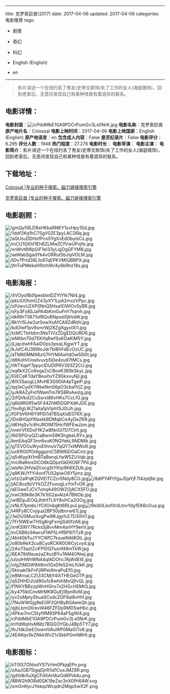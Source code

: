 
---
title: 克罗索巨兽(2017)
date: 2017-04-06
updated: 2017-04-06
categories: 电影推荐
tags:
- 剧情
- 奇幻
- 科幻

- English (English)
- en
---


> 影片讲述一个在纽约丢了男友(史蒂文斯饰)失了工作的女人(海瑟薇饰)，回到老家后，无意间发现自己和某种怪兽有着诡异的联系。

## **电影详情**：

**电影封面**：<img src="https://image.tmdb.org/t/p/w200/cPddMbE1GA9PDCrPumGv3Ls0NrK.jpg" alt="/cPddMbE1GA9PDCrPumGv3Ls0NrK.jpg" title="/cPddMbE1GA9PDCrPumGv3Ls0NrK.jpg">
**电影名称**：克罗索巨兽
**原产地片名**：Colossal
**电影上映时间**：2017-04-06
**电影上映国家**：English (English)
**原产地语言**：en
**包含成人内容**：False
**是否纪录片**：False
**电影评分**：6.295
**评分人数**：1948
**热门程度**：27.276
**电影时长**：
**电影导演**：
**电影主演**：
**电影简介**：影片讲述一个在纽约丢了男友(史蒂文斯饰)失了工作的女人(海瑟薇饰)，回到老家后，无意间发现自己和某种怪兽有着诡异的联系。

## **下载地址**：
[Colossal |专业的种子搜索、磁力链接搜索引擎](https://movie.amd794.com:2083/?search=Colossal&ordering=&mode=match_phrase&page_size=10&page=1)

[克罗索巨兽 |专业的种子搜索、磁力链接搜索引擎](https://movie.amd794.com:2083/?search=%E5%85%8B%E7%BD%97%E7%B4%A2%E5%B7%A8%E5%85%BD&ordering=&mode=match_phrase&page_size=10&page=1)
 

## **电影剧照**：
<img src="https://image.tmdb.org/t/p/original/gmQy59LD8sHKbaRNKY1svHpy1Sd.jpg" alt="/gmQy59LD8sHKbaRNKY1svHpy1Sd.jpg" title="/gmQy59LD8sHKbaRNKY1svHpy1Sd.jpg"><img src="https://image.tmdb.org/t/p/original/1ddf2Kq1hC7SgV02E3pyLAC26lq.jpg" alt="/1ddf2Kq1hC7SgV02E3pyLAC26lq.jpg" title="/1ddf2Kq1hC7SgV02E3pyLAC26lq.jpg"><img src="https://image.tmdb.org/t/p/original/aQUsuDDHofPco5YgXxEdObyisCs.jpg" alt="/aQUsuDDHofPco5YgXxEdObyisCs.jpg" title="/aQUsuDDHofPco5YgXxEdObyisCs.jpg"><img src="https://image.tmdb.org/t/p/original/mCU1QXhf1EhBZLMwZCfVwUPojfe.jpg" alt="/mCU1QXhf1EhBZLMwZCfVwUPojfe.jpg" title="/mCU1QXhf1EhBZLMwZCfVwUPojfe.jpg"><img src="https://image.tmdb.org/t/p/original/xnWvt8WpGiF1eI33yLqjOgQFYM8.jpg" alt="/xnWvt8WpGiF1eI33yLqjOgQFYM8.jpg" title="/xnWvt8WpGiF1eI33yLqjOgQFYM8.jpg"><img src="https://image.tmdb.org/t/p/original/aeWabSgadYk4vORRut5bJipVOLM.jpg" alt="/aeWabSgadYk4vORRut5bJipVOLM.jpg" title="/aeWabSgadYk4vORRut5bJipVOLM.jpg"><img src="https://image.tmdb.org/t/p/original/tDv7PrId38L1o87qEPKVMIQBBPX.jpg" alt="/tDv7PrId38L1o87qEPKVMIQBBPX.jpg" title="/tDv7PrId38L1o87qEPKVMIQBBPX.jpg"><img src="https://image.tmdb.org/t/p/original/jfnTuPMeksH5tnh9U4y6kRhz18s.jpg" alt="/jfnTuPMeksH5tnh9U4y6kRhz18s.jpg" title="/jfnTuPMeksH5tnh9U4y6kRhz18s.jpg">

## **电影海报**：
<img src="https://image.tmdb.org/t/p/original/4VOyofBd1pexblxtDZYtYIk7NI4.jpg" alt="/4VOyofBd1pexblxtDZYtYIk7NI4.jpg" title="/4VOyofBd1pexblxtDZYtYIk7NI4.jpg"><img src="https://image.tmdb.org/t/p/original/pklJUOhmGZ43yXY1LpA2mxzVPpc.jpg" alt="/pklJUOhmGZ43yXY1LpA2mxzVPpc.jpg" title="/pklJUOhmGZ43yXY1LpA2mxzVPpc.jpg"><img src="https://image.tmdb.org/t/p/original/zPJwvU2XP0NnQ5Hxa1GWlOv5yBR.jpg" alt="/zPJwvU2XP0NnQ5Hxa1GWlOv5yBR.jpg" title="/zPJwvU2XP0NnQ5Hxa1GWlOv5yBR.jpg"><img src="https://image.tmdb.org/t/p/original/sFp3Fx8SJaPA4bKmGuFnY7tqmh.jpg" alt="/sFp3Fx8SJaPA4bKmGuFnY7tqmh.jpg" title="/sFp3Fx8SJaPA4bKmGuFnY7tqmh.jpg"><img src="https://image.tmdb.org/t/p/original/dkR6r73871ofRQoBNpssl0jbVaW.jpg" alt="/dkR6r73871ofRQoBNpssl0jbVaW.jpg" title="/dkR6r73871ofRQoBNpssl0jbVaW.jpg"><img src="https://image.tmdb.org/t/p/original/8kYrl5iJw2ur0owXsAfCA9ZdRdV.jpg" alt="/8kYrl5iJw2ur0owXsAfCA9ZdRdV.jpg" title="/8kYrl5iJw2ur0owXsAfCA9ZdRdV.jpg"><img src="https://image.tmdb.org/t/p/original/kdOlwf1pv9smrWj28ZgXgyxtXi1.jpg" alt="/kdOlwf1pv9smrWj28ZgXgyxtXi1.jpg" title="/kdOlwf1pv9smrWj28ZgXgyxtXi1.jpg"><img src="https://image.tmdb.org/t/p/original/tzMCTbHdim3NoTIVzZDgEDQURD6.jpg" alt="/tzMCTbHdim3NoTIVzZDgEDQURD6.jpg" title="/tzMCTbHdim3NoTIVzZDgEDQURD6.jpg"><img src="https://image.tmdb.org/t/p/original/eNKbn70d7EKifqRwfSxKDaKlM5Y.jpg" alt="/eNKbn70d7EKifqRwfSxKDaKlM5Y.jpg" title="/eNKbn70d7EKifqRwfSxKDaKlM5Y.jpg"><img src="https://image.tmdb.org/t/p/original/jLjqcdwhFAaID0ps3psqLKgjwYT.jpg" alt="/jLjqcdwhFAaID0ps3psqLKgjwYT.jpg" title="/jLjqcdwhFAaID0ps3psqLKgjwYT.jpg"><img src="https://image.tmdb.org/t/p/original/kJsfC4U38WoJdr7bIBhFdEcOzUC.jpg" alt="/kJsfC4U38WoJdr7bIBhFdEcOzUC.jpg" title="/kJsfC4U38WoJdr7bIBhFdEcOzUC.jpg"><img src="https://image.tmdb.org/t/p/original/aTM60MMX6zG7HYMlAxHdOw55l0t.jpg" alt="/aTM60MMX6zG7HYMlAxHdOw55l0t.jpg" title="/aTM60MMX6zG7HYMlAxHdOw55l0t.jpg"><img src="https://image.tmdb.org/t/p/original/d8KohVUoeIvuvb5iDe4zu97tMCs.jpg" alt="/d8KohVUoeIvuvb5iDe4zu97tMCs.jpg" title="/d8KohVUoeIvuvb5iDe4zu97tMCs.jpg"><img src="https://image.tmdb.org/t/p/original/iWTXqeY7ppyclDUDIPRV393Z2CU.jpg" alt="/iWTXqeY7ppyclDUDIPRV393Z2CU.jpg" title="/iWTXqeY7ppyclDUDIPRV393Z2CU.jpg"><img src="https://image.tmdb.org/t/p/original/xq6kX2Co6xqaZsCBoxK385kSkyL.jpg" alt="/xq6kX2Co6xqaZsCBoxK385kSkyL.jpg" title="/xq6kX2Co6xqaZsCBoxK385kSkyL.jpg"><img src="https://image.tmdb.org/t/p/original/lGECaKTdaYBeuihvYZ9GkxvuNjl.jpg" alt="/lGECaKTdaYBeuihvYZ9GkxvuNjl.jpg" title="/lGECaKTdaYBeuihvYZ9GkxvuNjl.jpg"><img src="https://image.tmdb.org/t/p/original/8IX3SaogLLMvHE3G9DlA4pTgeiP.jpg" alt="/8IX3SaogLLMvHE3G9DlA4pTgeiP.jpg" title="/8IX3SaogLLMvHE3G9DlA4pTgeiP.jpg"><img src="https://image.tmdb.org/t/p/original/qq1eCydX7l9beNmS6pO3cbafVjZ.jpg" alt="/qq1eCydX7l9beNmS6pO3cbafVjZ.jpg" title="/qq1eCydX7l9beNmS6pO3cbafVjZ.jpg"><img src="https://image.tmdb.org/t/p/original/yJkRAZyFnI1WamTm7KS8RvAestg.jpg" alt="/yJkRAZyFnI1WamTm7KS8RvAestg.jpg" title="/yJkRAZyFnI1WamTm7KS8RvAestg.jpg"><img src="https://image.tmdb.org/t/p/original/2ifQVbd2CuSsrxl86vHKs7CcLfG.jpg" alt="/2ifQVbd2CuSsrxl86vHKs7CcLfG.jpg" title="/2ifQVbd2CuSsrxl86vHKs7CcLfG.jpg"><img src="https://image.tmdb.org/t/p/original/q6b9R0lf5w5F44ZhM5DQPXdKJDE.jpg" alt="/q6b9R0lf5w5F44ZhM5DQPXdKJDE.jpg" title="/q6b9R0lf5w5F44ZhM5DQPXdKJDE.jpg"><img src="https://image.tmdb.org/t/p/original/1nv6gLIKZ1aita1pVIph1SJGlJh.jpg" alt="/1nv6gLIKZ1aita1pVIph1SJGlJh.jpg" title="/1nv6gLIKZ1aita1pVIph1SJGlJh.jpg"><img src="https://image.tmdb.org/t/p/original/fGFbV6H6Y9PDi1d7BSqXidE076X.jpg" alt="/fGFbV6H6Y9PDi1d7BSqXidE076X.jpg" title="/fGFbV6H6Y9PDi1d7BSqXidE076X.jpg"><img src="https://image.tmdb.org/t/p/original/iDs6HQpYKbxkkBDMqbCe4yDeZKR.jpg" alt="/iDs6HQpYKbxkkBDMqbCe4yDeZKR.jpg" title="/iDs6HQpYKbxkkBDMqbCe4yDeZKR.jpg"><img src="https://image.tmdb.org/t/p/original/dKHqSv1c8HJROlM15HcfWFEwJzm.jpg" alt="/dKHqSv1c8HJROlM15HcfWFEwJzm.jpg" title="/dKHqSv1c8HJROlM15HcfWFEwJzm.jpg"><img src="https://image.tmdb.org/t/p/original/nreVVfXDoFfKZwBNnGl7D7Clrlt.jpg" alt="/nreVVfXDoFfKZwBNnGl7D7Clrlt.jpg" title="/nreVVfXDoFfKZwBNnGl7D7Clrlt.jpg"><img src="https://image.tmdb.org/t/p/original/9i05PGryQZraBwm59K5hgbeLRYx.jpg" alt="/9i05PGryQZraBwm59K5hgbeLRYx.jpg" title="/9i05PGryQZraBwm59K5hgbeLRYx.jpg"><img src="https://image.tmdb.org/t/p/original/bmEAqQF3mr6vuK0NQYekL9NDMik.jpg" alt="/bmEAqQF3mr6vuK0NQYekL9NDMik.jpg" title="/bmEAqQF3mr6vuK0NQYekL9NDMik.jpg"><img src="https://image.tmdb.org/t/p/original/gTEVOOuWyoEthnuV7qQY7xtMWoR.jpg" alt="/gTEVOOuWyoEthnuV7qQY7xtMWoR.jpg" title="/gTEVOOuWyoEthnuV7qQY7xtMWoR.jpg"><img src="https://image.tmdb.org/t/p/original/uxKRG0fOl4ggpznC5BW6iDOaCmt.jpg" alt="/uxKRG0fOl4ggpznC5BW6iDOaCmt.jpg" title="/uxKRG0fOl4ggpznC5BW6iDOaCmt.jpg"><img src="https://image.tmdb.org/t/p/original/q5d6ypXt1mBTaBenqLfwW5ZUVqb.jpg" alt="/q5d6ypXt1mBTaBenqLfwW5ZUVqb.jpg" title="/q5d6ypXt1mBTaBenqLfwW5ZUVqb.jpg"><img src="https://image.tmdb.org/t/p/original/mURaRms5ICG6kQDpzGkEKO6F7Pd.jpg" alt="/mURaRms5ICG6kQDpzGkEKO6F7Pd.jpg" title="/mURaRms5ICG6kQDpzGkEKO6F7Pd.jpg"><img src="https://image.tmdb.org/t/p/original/atsNc2HVaQVxcgStYKtp9K6XZUb.jpg" alt="/atsNc2HVaQVxcgStYKtp9K6XZUb.jpg" title="/atsNc2HVaQVxcgStYKtp9K6XZUb.jpg"><img src="https://image.tmdb.org/t/p/original/q9KWJYfYi4onf7U52piwO6Y5jmz.jpg" alt="/q9KWJYfYi4onf7U52piwO6Y5jmz.jpg" title="/q9KWJYfYi4onf7U52piwO6Y5jmz.jpg"><img src="https://image.tmdb.org/t/p/original/xfzi2alPqKZQVElTCZcr5Ndy8CG.jpg" alt="/xfzi2alPqKZQVElTCZcr5Ndy8CG.jpg" title="/xfzi2alPqKZQVElTCZcr5Ndy8CG.jpg"><img src="https://image.tmdb.org/t/p/original/8diPY4FtYgsJ5jaYjF7l4zptjNr.jpg" alt="/8diPY4FtYgsJ5jaYjF7l4zptjNr.jpg" title="/8diPY4FtYgsJ5jaYjF7l4zptjNr.jpg"><img src="https://image.tmdb.org/t/p/original/jAC8oz8zVYkOZZFuoogLxYmTvOK.jpg" alt="/jAC8oz8zVYkOZZFuoogLxYmTvOK.jpg" title="/jAC8oz8zVYkOZZFuoogLxYmTvOK.jpg"><img src="https://image.tmdb.org/t/p/original/aEGweTJCV7uhqA49OWZOjACXSFO.jpg" alt="/aEGweTJCV7uhqA49OWZOjACXSFO.jpg" title="/aEGweTJCV7uhqA49OWZOjACXSFO.jpg"><img src="https://image.tmdb.org/t/p/original/xwC89k8e3K7k1tG2avAlzA7BNOb.jpg" alt="/xwC89k8e3K7k1tG2avAlzA7BNOb.jpg" title="/xwC89k8e3K7k1tG2avAlzA7BNOb.jpg"><img src="https://image.tmdb.org/t/p/original/wlBDpJEOQJhthf7L6Y8vHCa2OOg.jpg" alt="/wlBDpJEOQJhthf7L6Y8vHCa2OOg.jpg" title="/wlBDpJEOQJhthf7L6Y8vHCa2OOg.jpg"><img src="https://image.tmdb.org/t/p/original/xNLlf7pmbLiYCllOnbgKt6RLpuI.jpg" alt="/xNLlf7pmbLiYCllOnbgKt6RLpuI.jpg" title="/xNLlf7pmbLiYCllOnbgKt6RLpuI.jpg"><img src="https://image.tmdb.org/t/p/original/6kib0LkofXnILtnvYdyfEK6cOua.jpg" alt="/6kib0LkofXnILtnvYdyfEK6cOua.jpg" title="/6kib0LkofXnILtnvYdyfEK6cOua.jpg"><img src="https://image.tmdb.org/t/p/original/l4RFy8CCvjqua2BF50jdbnrw67j.jpg" alt="/l4RFy8CCvjqua2BF50jdbnrw67j.jpg" title="/l4RFy8CCvjqua2BF50jdbnrw67j.jpg"><img src="https://image.tmdb.org/t/p/original/3eDUSMusSvgPw9RJgyfcE7D30H7.jpg" alt="/3eDUSMusSvgPw9RJgyfcE7D30H7.jpg" title="/3eDUSMusSvgPw9RJgyfcE7D30H7.jpg"><img src="https://image.tmdb.org/t/p/original/7Fr5lWEwTHSg8rgFsmjjSd0fzA6.jpg" alt="/7Fr5lWEwTHSg8rgFsmjjSd0fzA6.jpg" title="/7Fr5lWEwTHSg8rgFsmjjSd0fzA6.jpg"><img src="https://image.tmdb.org/t/p/original/xnKSWY7RcksSj8vvMm4arHY9enV.jpg" alt="/xnKSWY7RcksSj8vvMm4arHY9enV.jpg" title="/xnKSWY7RcksSj8vvMm4arHY9enV.jpg"><img src="https://image.tmdb.org/t/p/original/mC6B6z9AwruFfAP5LHfBP87ITzR.jpg" alt="/mC6B6z9AwruFfAP5LHfBP87ITzR.jpg" title="/mC6B6z9AwruFfAP5LHfBP87ITzR.jpg"><img src="https://image.tmdb.org/t/p/original/4bt40bTuJYYCWfC7ksueNAt8GtL.jpg" alt="/4bt40bTuJYYCWfC7ksueNAt8GtL.jpg" title="/4bt40bTuJYYCWfC7ksueNAt8GtL.jpg"><img src="https://image.tmdb.org/t/p/original/o80bReX2cu8CyoRCKR0O6CyLvyd.jpg" alt="/o80bReX2cu8CyoRCKR0O6CyLvyd.jpg" title="/o80bReX2cu8CyoRCKR0O6CyLvyd.jpg"><img src="https://image.tmdb.org/t/p/original/2Ao73aztZciFPI0Q7uznf46mTkW.jpg" alt="/2Ao73aztZciFPI0Q7uznf46mTkW.jpg" title="/2Ao73aztZciFPI0Q7uznf46mTkW.jpg"><img src="https://image.tmdb.org/t/p/original/6EA7lbWauezaZ4vzBYu7AM4ONwj.jpg" alt="/6EA7lbWauezaZ4vzBYu7AM4ONwj.jpg" title="/6EA7lbWauezaZ4vzBYu7AM4ONwj.jpg"><img src="https://image.tmdb.org/t/p/original/uIzolHWhWN44qIADOhc7AjW4EtE.jpg" alt="/uIzolHWhWN44qIADOhc7AjW4EtE.jpg" title="/uIzolHWhWN44qIADOhc7AjW4EtE.jpg"><img src="https://image.tmdb.org/t/p/original/oIgZtMGW9A6nn1GxDfeS2mLfUkK.jpg" alt="/oIgZtMGW9A6nn1GxDfeS2mLfUkK.jpg" title="/oIgZtMGW9A6nn1GxDfeS2mLfUkK.jpg"><img src="https://image.tmdb.org/t/p/original/5kinakI1kFnFjIRPeIAhraPuEf0.jpg" alt="/5kinakI1kFnFjIRPeIAhraPuEf0.jpg" title="/5kinakI1kFnFjIRPeIAhraPuEf0.jpg"><img src="https://image.tmdb.org/t/p/original/e8MrnaLCZt33CMjY4i5THEGeGTP.jpg" alt="/e8MrnaLCZt33CMjY4i5THEGeGTP.jpg" title="/e8MrnaLCZt33CMjY4i5THEGeGTP.jpg"><img src="https://image.tmdb.org/t/p/original/q5ZHHDJUd90u1z8whihMoQjfvQL.jpg" alt="/q5ZHHDJUd90u1z8whihMoQjfvQL.jpg" title="/q5ZHHDJUd90u1z8whihMoQjfvQL.jpg"><img src="https://image.tmdb.org/t/p/original/f1NXYBBzzpWnHGhs7x2HGcHEMtQ.jpg" alt="/f1NXYBBzzpWnHGhs7x2HGcHEMtQ.jpg" title="/f1NXYBBzzpWnHGhs7x2HGcHEMtQ.jpg"><img src="https://image.tmdb.org/t/p/original/ky475lkICnvMrMKRGuEj18pnRxM.jpg" alt="/ky475lkICnvMrMKRGuEj18pnRxM.jpg" title="/ky475lkICnvMrMKRGuEj18pnRxM.jpg"><img src="https://image.tmdb.org/t/p/original/yv2oMptyShuaSCsdcZGF9al8vHH.jpg" alt="/yv2oMptyShuaSCsdcZGF9al8vHH.jpg" title="/yv2oMptyShuaSCsdcZGF9al8vHH.jpg"><img src="https://image.tmdb.org/t/p/original/7NuWWGjg9eEl3P2QHByBGAeleQh.jpg" alt="/7NuWWGjg9eEl3P2QHByBGAeleQh.jpg" title="/7NuWWGjg9eEl3P2QHByBGAeleQh.jpg"><img src="https://image.tmdb.org/t/p/original/qjbLbm0XrevW46FZFDp9MDSwHbc.jpg" alt="/qjbLbm0XrevW46FZFDp9MDSwHbc.jpg" title="/qjbLbm0XrevW46FZFDp9MDSwHbc.jpg"><img src="https://image.tmdb.org/t/p/original/4Pkw7nvC5tyfifM93P64aF5glW4.jpg" alt="/4Pkw7nvC5tyfifM93P64aF5glW4.jpg" title="/4Pkw7nvC5tyfifM93P64aF5glW4.jpg"><img src="https://image.tmdb.org/t/p/original/cPddMbE1GA9PDCrPumGv3Ls0NrK.jpg" alt="/cPddMbE1GA9PDCrPumGv3Ls0NrK.jpg" title="/cPddMbE1GA9PDCrPumGv3Ls0NrK.jpg"><img src="https://image.tmdb.org/t/p/original/mYdWqhlvMMz7BQGOYGbJ4Bp5TY7.jpg" alt="/mYdWqhlvMMz7BQGOYGbJ4Bp5TY7.jpg" title="/mYdWqhlvMMz7BQGOYGbJ4Bp5TY7.jpg"><img src="https://image.tmdb.org/t/p/original/lhJ1dk2ieEOowmVAuWP0MaGITo6.jpg" alt="/lhJ1dk2ieEOowmVAuWP0MaGITo6.jpg" title="/lhJ1dk2ieEOowmVAuWP0MaGITo6.jpg"><img src="https://image.tmdb.org/t/p/original/4EAKqv5kZNkkWv21vSkbPGmNRHt.jpg" alt="/4EAKqv5kZNkkWv21vSkbPGmNRHt.jpg" title="/4EAKqv5kZNkkWv21vSkbPGmNRHt.jpg">

## **电影图标**：
<img src="https://image.tmdb.org/t/p/original/iiT0IS7OfdvdYS7VrIm0PkjqEPn.png" alt="/iiT0IS7OfdvdYS7VrIm0PkjqEPn.png" title="/iiT0IS7OfdvdYS7VrIm0PkjqEPn.png"><img src="https://image.tmdb.org/t/p/original/zAaJGB75lgqDjrR1id1CoxJMZ8R.png" alt="/zAaJGB75lgqDjrR1id1CoxJMZ8R.png" title="/zAaJGB75lgqDjrR1id1CoxJMZ8R.png"><img src="https://image.tmdb.org/t/p/original/gdVdkXuXgCFdXArIibzGd6Pi4du.png" alt="/gdVdkXuXgCFdXArIibzGd6Pi4du.png" title="/gdVdkXuXgCFdXArIibzGd6Pi4du.png"><img src="https://image.tmdb.org/t/p/original/8BW2h9ORd0QK19eZxc3nX0fH6AW.svg" alt="/8BW2h9ORd0QK19eZxc3nX0fH6AW.svg" title="/8BW2h9ORd0QK19eZxc3nX0fH6AW.svg"><img src="https://image.tmdb.org/t/p/original/xmGnKycJYekqzWcqdn2Mqp5wX2F.png" alt="/xmGnKycJYekqzWcqdn2Mqp5wX2F.png" title="/xmGnKycJYekqzWcqdn2Mqp5wX2F.png">

